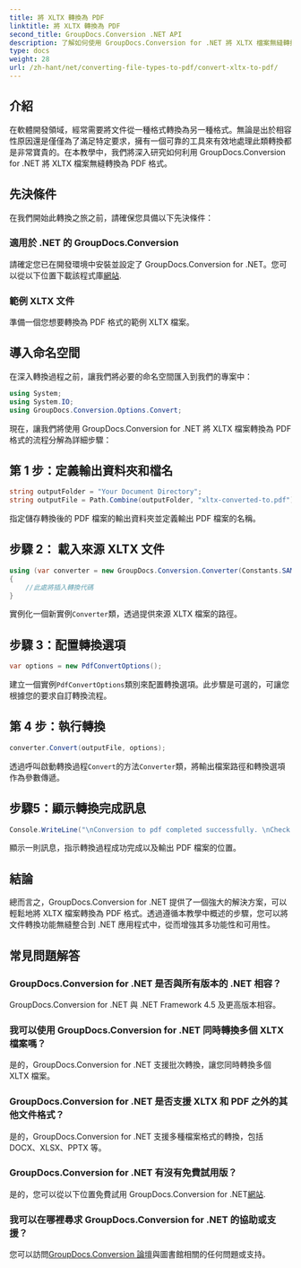 ```yaml
---
title: 將 XLTX 轉換為 PDF
linktitle: 將 XLTX 轉換為 PDF
second_title: GroupDocs.Conversion .NET API
description: 了解如何使用 GroupDocs.Conversion for .NET 將 XLTX 檔案無縫轉換為 PDF。增強 .NET 應用程式的多功能性。
type: docs
weight: 28
url: /zh-hant/net/converting-file-types-to-pdf/convert-xltx-to-pdf/
---
```

## 介紹
在軟體開發領域，經常需要將文件從一種格式轉換為另一種格式。無論是出於相容性原因還是僅僅為了滿足特定要求，擁有一個可靠的工具來有效地處理此類轉換都是非常寶貴的。在本教學中，我們將深入研究如何利用 GroupDocs.Conversion for .NET 將 XLTX 檔案無縫轉換為 PDF 格式。 
## 先決條件
在我們開始此轉換之旅之前，請確保您具備以下先決條件：
### 適用於 .NET 的 GroupDocs.Conversion
請確定您已在開發環境中安裝並設定了 GroupDocs.Conversion for .NET。您可以從以下位置下載該程式庫[網站](https://releases.groupdocs.com/conversion/net/).
### 範例 XLTX 文件
準備一個您想要轉換為 PDF 格式的範例 XLTX 檔案。

## 導入命名空間
在深入轉換過程之前，讓我們將必要的命名空間匯入到我們的專案中：

```csharp
using System;
using System.IO;
using GroupDocs.Conversion.Options.Convert;
```

現在，讓我們將使用 GroupDocs.Conversion for .NET 將 XLTX 檔案轉換為 PDF 格式的流程分解為詳細步驟：
## 第 1 步：定義輸出資料夾和檔名
```csharp
string outputFolder = "Your Document Directory";
string outputFile = Path.Combine(outputFolder, "xltx-converted-to.pdf");
```
指定儲存轉換後的 PDF 檔案的輸出資料夾並定義輸出 PDF 檔案的名稱。
## 步驟 2： 載入來源 XLTX 文件
```csharp
using (var converter = new GroupDocs.Conversion.Converter(Constants.SAMPLE_XLTX))
{
    //此處將插入轉換代碼
}
```
實例化一個新實例`Converter`類，透過提供來源 XLTX 檔案的路徑。
## 步驟 3：配置轉換選項
```csharp
var options = new PdfConvertOptions();
```
建立一個實例`PdfConvertOptions`類別來配置轉換選項。此步驟是可選的，可讓您根據您的要求自訂轉換流程。
## 第 4 步：執行轉換
```csharp
converter.Convert(outputFile, options);
```
透過呼叫啟動轉換過程`Convert`的方法`Converter`類，將輸出檔案路徑和轉換選項作為參數傳遞。
## 步驟5：顯示轉換完成訊息
```csharp
Console.WriteLine("\nConversion to pdf completed successfully. \nCheck output in {0}", outputFolder);
```
顯示一則訊息，指示轉換過程成功完成以及輸出 PDF 檔案的位置。

## 結論
總而言之，GroupDocs.Conversion for .NET 提供了一個強大的解決方案，可以輕鬆地將 XLTX 檔案轉換為 PDF 格式。透過遵循本教學中概述的步驟，您可以將文件轉換功能無縫整合到 .NET 應用程式中，從而增強其多功能性和可用性。
## 常見問題解答
### GroupDocs.Conversion for .NET 是否與所有版本的 .NET 相容？
GroupDocs.Conversion for .NET 與 .NET Framework 4.5 及更高版本相容。
### 我可以使用 GroupDocs.Conversion for .NET 同時轉換多個 XLTX 檔案嗎？
是的，GroupDocs.Conversion for .NET 支援批次轉換，讓您同時轉換多個 XLTX 檔案。
### GroupDocs.Conversion for .NET 是否支援 XLTX 和 PDF 之外的其他文件格式？
是的，GroupDocs.Conversion for .NET 支援多種檔案格式的轉換，包括 DOCX、XLSX、PPTX 等。
### GroupDocs.Conversion for .NET 有沒有免費試用版？
是的，您可以從以下位置免費試用 GroupDocs.Conversion for .NET[網站](https://releases.groupdocs.com/).
### 我可以在哪裡尋求 GroupDocs.Conversion for .NET 的協助或支援？
您可以訪問[GroupDocs.Conversion 論壇](https://forum.groupdocs.com/c/conversion/11)與圖書館相關的任何問題或支持。